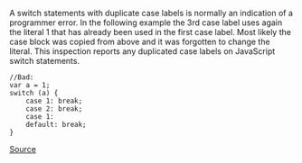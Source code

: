 A switch statements with duplicate case labels is normally an indication of a programmer error.
In the following example the 3rd case label uses again the literal 1 that has already been used in the first case label. Most likely the case block was copied from above and it was forgotten to change the literal.
This inspection reports any duplicated case labels on JavaScript switch statements.

```
//Bad:
var a = 1;
switch (a) {
	case 1: break;
	case 2: break;
	case 1:
	default: break;
}

```

[Source](http://eslint.org/docs/rules/no-duplicate-case)
